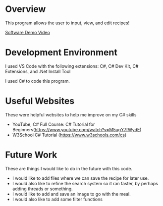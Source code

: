 # Overview

This program allows the user to input, view, and edit recipes!

[Software Demo Video](https://youtu.be/Rlyr9ChCv9A)

# Development Environment

I used VS Code with the following extensions: C#, C# Dev Kit, C# Extensions, and .Net Install Tool

I used C# to code this program. 

# Useful Websites

These were helpful websites to help me improve on my C# skills

- YouTube, C# Full Course: C# Tutorial for Beginners(https://www.youtube.com/watch?v=M5ugY7fWydE)
- W3School C# Tutorial (https://www.w3schools.com/cs)

# Future Work

These are things I would like to do in the future with this code. 

- I would like to add files where we can save the recipe for later use.
- I would also like to refine the search system so it ran faster, by perhaps adding threads or something.
- I would like to add and save an image to go with the meal. 
- I would also like to add some filter functions 
